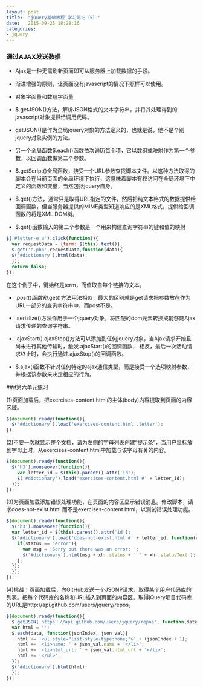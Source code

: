 ```yaml
---
layout: post
title:  "jQuery基础教程-学习笔记（5）"
date:   2015-09-25 18:28:16
categories:
- jquery
---
```


### 通过AJAX发送数据

+ Ajax是一种无需刷新页面即可从服务器上加载数据的手段。

+ 渐进增强的原则，让页面没有javascript的情况下照样可以使用。

+ 对象字面量和数组字面量

+ $.getJSON()方法，解析JSON格式的文本字符串，并将其处理得到的javascript对象提供给调用代码。

+ getJSON()是作为全局jquery对象的方法定义的，也就是说，他不是个别jquery对象实例的方法。

+ 另一个全局函数$.each()函数依次遍历每个项，它以数组或映射作为第一个参数，以回调函数做第二个参数。

+ $.getScript()全局函数，接受一个URL参数查找脚本文件。以这种方法取得的脚本会在当前页面的全局环境下执行，这意味着脚本有权访问在全局环境下中定义的函数和变量，当然包括jquery自身。

+ $.get()方法，通常只是取得URL指定的文件，然后把纯文本格式的数据提供给回调函数，但当服务器提供的MIME类型知道响应的是XML格式，提供给回调函数的将是XML DOM树。

+ $.get()函数输入的第二个参数是一个用来构建查询字符串的键和值的映射

```javascript
$('#letter-e a').click(function(){
  var requestData = {term: $(this).text()};
  $.get('e.php',requestData,function(data){
  $('#dictionary').html(data);
  });
  return false;
});
```
在这个例子中，键始终是term，而值取自每个链接的文本。

+ $.post()函数和$.get()方法用法相似，最大的区别就是get请求把参数放在作为URL一部分的查询字符串中，而post不是。

+ .serizlize()方法作用于一个jquery对象，将匹配的dom元素转换成能够随Ajax请求传递的查询字符串。

+ .ajaxStart().ajaxStop()方法可以添加到任何jquery对象，当Ajax请求开始且尚未进行其他传输时，触发.ajaxStart()的回调函数，
相反，最后一次活动请求终止时，会执行通过.ajaxStop()的回调函数。

+ $.ajax()函数不针对任何特定的ajax通信类型，而是接受一个选项映射参数，并根据该参数来决定相应的行为。



###第六单元练习

(1)页面加载后，把exercises-content.html的主体(body)内容提取到页面的内容区域。

```javascript
$(document).ready(function(){  
  $('#dictionary').load('exercises-content.html .letter');   
});
```
(2)不要一次就显示整个文档，请为左侧的字母列表创建“提示条”，当用户鼠标放到字母上时，从exercises-content.html中加载与该字母有关的内容。

```javascript
$(document).ready(function(){  
  $('h3').mouseover(function(){  
    var letter_id = $(this).parent().attr('id');  
    $('#dictionary').load('exercises-content.html #' + letter_id);  
  });  
});  
```
(3)为页面加载添加错误处理功能，在页面的内容区显示错误消息。修改脚本，请求does-not-exist.html
而不是exercises-content.html，以测试错误处理功能。

```javascript
$(document).ready(function(){  
  $('h3').mouseover(function(){  
  var letter_id = $(this).parent().attr('id');  
  $('#dictionary').load('does-not-exist.html #' + letter_id, function(response, status, xhr){  
    if(status == 'error'){  
      var msg = 'Sorry but there was an error: ';  
      $('#dictionary').html(msg + xhr.status + ' ' + xhr.statusText );  
    };  
  });  
  });  
});
```
(4)挑战：页面加载后，向GitHub发送一个JSONP请求，取得某个用户代码库的列表。把每个代码库的名称和URL插入到页面的内容区。取得jQuery项目代码库的URL是http://api.github.com/users/jquery/repos。

```javascript
$(document).ready(function(){  
  $.getJSON('https：//api.github.com/users/jquery/repos', function(data){  
  var html = '';  
  $.each(data, function(jsonIndex, json_val){  
    html += '<ul style="list-style-type:none;">' + (jsonIndex + 1);  
    html += '<li>name: ' + json_val.name + '</li>';  
    html += '<li>html_url: ' + json_val.html_url + '</li>';  
    html += '</ul>';  
  });  
  $('#dictionary').html(html);  
  });  
});
```
